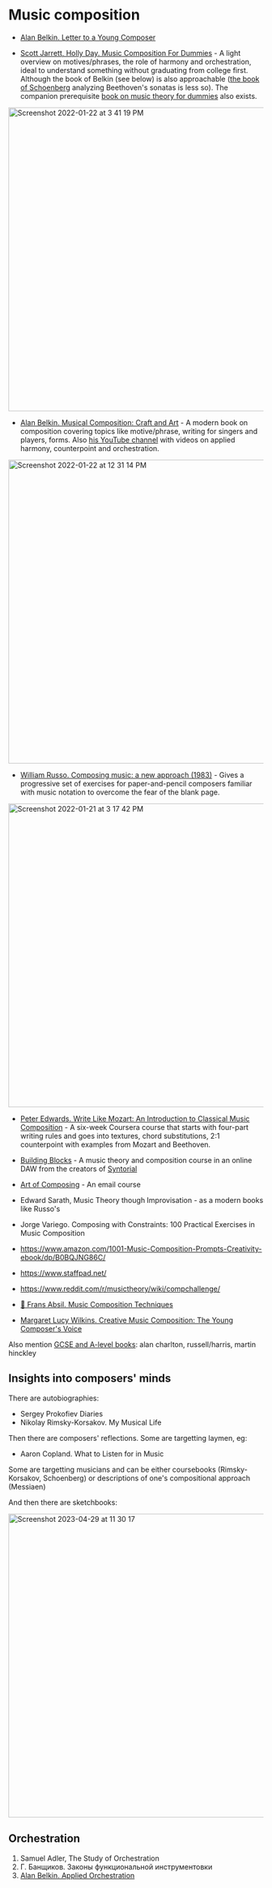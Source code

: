 Music composition
===

- [Alan Belkin. Letter to a Young Composer](https://alanbelkinmusic.com/site/en/index.php/letter-to-a-young-composer/)

- [Scott Jarrett, Holly Day. Music Composition For Dummies](https://amzn.to/3rJ7oCC) - A light overview on motives/phrases, the role of harmony and orchestration, ideal to understand something without graduating from college first. Although the book of Belkin (see below) is also approachable ([the book of Schoenberg](https://amzn.to/3FWr4YN) analyzing Beethoven's sonatas is less so). The companion prerequisite [book on music theory for dummies](https://amzn.to/3rJ6OFd) also exists.

<img width="600" alt="Screenshot 2022-01-22 at 3 41 19 PM" src="https://user-images.githubusercontent.com/1491908/150638907-66dee5a3-d487-40f8-98a3-8f52802e408c.png">

- [Alan Belkin. Musical Composition: Craft and Art](https://amzn.to/3KxbiY0) - A modern book on composition covering topics like motive/phrase, writing for singers and players, forms. Also [his YouTube channel](https://www.youtube.com/channel/UCUQ0TcIbY_VEk_KC406pRpg/playlists) with videos on applied harmony, counterpoint and orchestration.

<img width="600" alt="Screenshot 2022-01-22 at 12 31 14 PM" src="https://user-images.githubusercontent.com/1491908/150633138-448e8f11-22d2-4731-a2b3-a99c36c213d9.png">

- [William Russo. Composing music: a new approach (1983)](https://amzn.to/3rDkQrR) - Gives a progressive set of exercises for paper-and-pencil composers familiar with music notation to overcome the fear of the blank page.

<img width="600" alt="Screenshot 2022-01-21 at 3 17 42 PM" src="https://user-images.githubusercontent.com/1491908/150525823-bb0c6058-536d-403e-868e-fc15d4f82ca4.png">

- [Peter Edwards. Write Like Mozart: An Introduction to Classical Music Composition](https://www.coursera.org/learn/classical-composition) - A six-week Coursera course that starts with four-part writing rules and goes into textures, chord substitutions, 2:1 counterpoint with examples from Mozart and Beethoven.

- [Building Blocks](https://www.audiblegenius.com/buildingblocks) - A music theory and composition course in an online DAW from the creators of [Syntorial](sound_design.md)

- [Art of Composing](https://www.artofcomposing.com/) - An email course

- Edward Sarath, Music Theory though Improvisation - as a modern books like Russo's

- Jorge Variego. Composing with Constraints: 100 Practical Exercises in Music Composition

- https://www.amazon.com/1001-Music-Composition-Prompts-Creativity-ebook/dp/B0BQJNG86C/

- https://www.staffpad.net/

- https://www.reddit.com/r/musictheory/wiki/compchallenge/

- [🎥 Frans Absil. Music Composition Techniques](https://www.youtube.com/watch?v=sEuCEQ56dNc&list=PLRqx5UIhvD3ynJSmxBWQFJvuaPPjNqqRA)

- [Margaret Lucy Wilkins. Creative Music Composition: The Young Composer's Voice](https://www.amazon.com/Creative-Music-Composition-Young-Composers/dp/0415974674)

Also mention [GCSE and A-level books](https://t.me/keetezh/822): alan charlton, russell/harris, martin hinckley

Insights into composers' minds
---

There are autobiographies:
- Sergey Prokofiev Diaries
- Nikolay Rimsky-Korsakov. My Musical Life

Then there are composers' reflections. Some are targetting laymen, eg:
- Aaron Copland. What to Listen for in Music

Some are targetting musicians and can be either coursebooks (Rimsky-Korsakov, Schoenberg) or descriptions of one's compositional approach (Messiaen)

And then there are sketchbooks:

<img width="600" alt="Screenshot 2023-04-29 at 11 30 17" src="https://user-images.githubusercontent.com/1491908/235289906-57b44be8-4b1c-4dcd-9037-8e96fc50ae30.png">



Orchestration
---

1. Samuel Adler, The Study of Orchestration
2. Г. Банщиков. Законы функциональной инструментовки
3. [Alan Belkin. Applied Orchestration](https://www.youtube.com/watch?v=jOzoCe_UKgM&list=PLSntcNF64SVXBSwQx7kDHiF7V49lABSxC)

